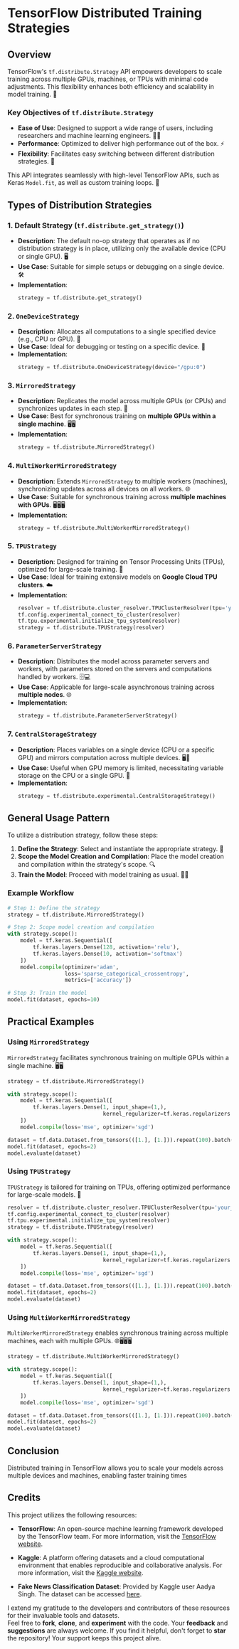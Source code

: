# TensorFlow Distributed Training Strategies

## Overview

TensorFlow's `tf.distribute.Strategy` API empowers developers to scale training across multiple GPUs, machines, or TPUs with minimal code adjustments. This flexibility enhances both efficiency and scalability in model training. 🎯

### Key Objectives of `tf.distribute.Strategy`

- **Ease of Use**: Designed to support a wide range of users, including researchers and machine learning engineers. 🧑‍💻
- **Performance**: Optimized to deliver high performance out of the box. ⚡
- **Flexibility**: Facilitates easy switching between different distribution strategies. 🔄

This API integrates seamlessly with high-level TensorFlow APIs, such as Keras `Model.fit`, as well as custom training loops. 🔗

## Types of Distribution Strategies

### 1. Default Strategy (`tf.distribute.get_strategy()`)

- **Description**: The default no-op strategy that operates as if no distribution strategy is in place, utilizing only the available device (CPU or single GPU). 🖥️
- **Use Case**: Suitable for simple setups or debugging on a single device. 🛠️
- **Implementation**:
  ```python
  strategy = tf.distribute.get_strategy()
  ```

### 2. `OneDeviceStrategy`

- **Description**: Allocates all computations to a single specified device (e.g., CPU or GPU). 🎯
- **Use Case**: Ideal for debugging or testing on a specific device. 🧪
- **Implementation**:
  ```python
  strategy = tf.distribute.OneDeviceStrategy(device="/gpu:0")
  ```

### 3. `MirroredStrategy`

- **Description**: Replicates the model across multiple GPUs (or CPUs) and synchronizes updates in each step. 🔄
- **Use Case**: Best for synchronous training on **multiple GPUs within a single machine**. 🖥️🖥️
- **Implementation**:
  ```python
  strategy = tf.distribute.MirroredStrategy()
  ```

### 4. `MultiWorkerMirroredStrategy`

- **Description**: Extends `MirroredStrategy` to multiple workers (machines), synchronizing updates across all devices on all workers. 🌐
- **Use Case**: Suitable for synchronous training across **multiple machines with GPUs**. 🖥️🖥️🖥️
- **Implementation**:
  ```python
  strategy = tf.distribute.MultiWorkerMirroredStrategy()
  ```

### 5. `TPUStrategy`

- **Description**: Designed for training on Tensor Processing Units (TPUs), optimized for large-scale training. 🚀
- **Use Case**: Ideal for training extensive models on **Google Cloud TPU clusters**. ☁️
- **Implementation**:
  ```python
  resolver = tf.distribute.cluster_resolver.TPUClusterResolver(tpu='your_tpu_address')
  tf.config.experimental_connect_to_cluster(resolver)
  tf.tpu.experimental.initialize_tpu_system(resolver)
  strategy = tf.distribute.TPUStrategy(resolver)
  ```

### 6. `ParameterServerStrategy`

- **Description**: Distributes the model across parameter servers and workers, with parameters stored on the servers and computations handled by workers. 🗄️💻
- **Use Case**: Applicable for large-scale asynchronous training across **multiple nodes**. 🌐
- **Implementation**:
  ```python
  strategy = tf.distribute.ParameterServerStrategy()
  ```

### 7. `CentralStorageStrategy`

- **Description**: Places variables on a single device (CPU or a specific GPU) and mirrors computation across multiple devices. 🖥️🔄
- **Use Case**: Useful when GPU memory is limited, necessitating variable storage on the CPU or a single GPU. 💾
- **Implementation**:
  ```python
  strategy = tf.distribute.experimental.CentralStorageStrategy()
  ```

## General Usage Pattern

To utilize a distribution strategy, follow these steps:

1. **Define the Strategy**: Select and instantiate the appropriate strategy. 📝
2. **Scope the Model Creation and Compilation**: Place the model creation and compilation within the strategy's scope. 🔍
3. **Train the Model**: Proceed with model training as usual. 🏋️‍♂️

### Example Workflow

```python
# Step 1: Define the strategy
strategy = tf.distribute.MirroredStrategy()

# Step 2: Scope model creation and compilation
with strategy.scope():
    model = tf.keras.Sequential([
        tf.keras.layers.Dense(128, activation='relu'),
        tf.keras.layers.Dense(10, activation='softmax')
    ])
    model.compile(optimizer='adam', 
                  loss='sparse_categorical_crossentropy', 
                  metrics=['accuracy'])

# Step 3: Train the model
model.fit(dataset, epochs=10)
```

## Practical Examples

### Using `MirroredStrategy`

`MirroredStrategy` facilitates synchronous training on multiple GPUs within a single machine. 🖥️🖥️

```python
strategy = tf.distribute.MirroredStrategy()

with strategy.scope():
    model = tf.keras.Sequential([
        tf.keras.layers.Dense(1, input_shape=(1,), 
                              kernel_regularizer=tf.keras.regularizers.L2(1e-4))
    ])
    model.compile(loss='mse', optimizer='sgd')

dataset = tf.data.Dataset.from_tensors(([1.], [1.])).repeat(100).batch(10)
model.fit(dataset, epochs=2)
model.evaluate(dataset)
```

### Using `TPUStrategy`

`TPUStrategy` is tailored for training on TPUs, offering optimized performance for large-scale models. 🚀

```python
resolver = tf.distribute.cluster_resolver.TPUClusterResolver(tpu='your_tpu_address')
tf.config.experimental_connect_to_cluster(resolver)
tf.tpu.experimental.initialize_tpu_system(resolver)
strategy = tf.distribute.TPUStrategy(resolver)

with strategy.scope():
    model = tf.keras.Sequential([
        tf.keras.layers.Dense(1, input_shape=(1,), 
                              kernel_regularizer=tf.keras.regularizers.L2(1e-4))
    ])
    model.compile(loss='mse', optimizer='sgd')

dataset = tf.data.Dataset.from_tensors(([1.], [1.])).repeat(100).batch(10)
model.fit(dataset, epochs=2)
model.evaluate(dataset)
```

### Using `MultiWorkerMirroredStrategy`

`MultiWorkerMirroredStrategy` enables synchronous training across multiple machines, each with multiple GPUs. 🌐🖥️🖥️🖥️

```python
strategy = tf.distribute.MultiWorkerMirroredStrategy()

with strategy.scope():
    model = tf.keras.Sequential([
        tf.keras.layers.Dense(1, input_shape=(1,), 
                              kernel_regularizer=tf.keras.regularizers.L2(1e-4))
    ])
    model.compile(loss='mse', optimizer='sgd')

dataset = tf.data.Dataset.from_tensors(([1.], [1.])).repeat(100).batch(10)
model.fit(dataset, epochs=2)
model.evaluate(dataset)
```

## Conclusion

Distributed training in TensorFlow allows you to scale your models across multiple devices and machines, enabling faster training times 

## Credits

This project utilizes the following resources:

- **TensorFlow**: An open-source machine learning framework developed by the TensorFlow team. For more information, visit the [TensorFlow website](https://www.tensorflow.org/).

- **Kaggle**: A platform offering datasets and a cloud computational environment that enables reproducible and collaborative analysis. For more information, visit the [Kaggle website](https://www.kaggle.com/).

- **Fake News Classification Dataset**: Provided by Kaggle user Aadya Singh. The dataset can be accessed [here](https://www.kaggle.com/datasets/aadyasingh55/fake-news-classification).

I extend my gratitude to the developers and contributors of these resources for their invaluable tools and datasets.<br>
Feel free to **fork**, **clone**, and **experiment** with the code. Your **feedback** and **suggestions** are always welcome. If you find it helpful, don't forget to **star** the repository! Your support keeps this project alive. 
